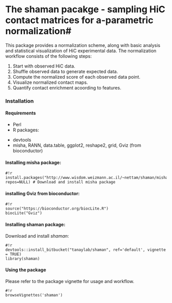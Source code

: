 # The shaman pacakge - sampling HiC contact matrices for a-parametric normalization#

This package provides a normalization scheme, along with basic analysis and statistical visualization of HiC experimental data. The normalization workflow consists of the following steps:
1. Start with observed HiC data.
1. Shuffle observed data to generate expected data.
1. Compute the normalized score of each observed data point.
1. Visualize normalized contact maps.
1. Quantify contact enrichment acoording to features.

### Installation 
#### Requirements 
- Perl
- R packages: 
* devtools
*  misha, RANN, data.table, ggplot2, reshape2, grid, Gviz (from bioconductor)

#### Installing misha package:
```
#!r
install.packages("http://www.wisdom.weizmann.ac.il/~nettam/shaman/misha_3.4.3.tar.gz", repos=NULL) # Download and install misha package
```

#### installing Gviz from bioconductor:
```
#!r
source("https://bioconductor.org/biocLite.R")
biocLite("Gviz")
```

#### Installing shaman package:
Download and install *shaman*: 
```
#!r
devtools::install_bitbucket("tanaylab/shaman", ref='default', vignette = TRUE)
library(shaman)
```

#### Using the package
Please refer to the package vignette for usage and workflow.
```
#!r
browseVignettes('shaman') 
```